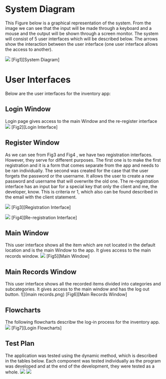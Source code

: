 System Diagram
==================
This Figure below is a graphical representation of the system. From the image we can see that the input will be made through a keyboard and a mouse and the output will be shown through a screen monitor. The system will consist of 5 user interfaces which will be described below. The arrows show the interaction between the user interface (one user interface allows the access to another).

![](SystemDiagram.png)
[Fig1][System Diagram]

User Interfaces
===================
Below are the user interfaces for the inventory app:

Login Window
-------------
Login page gives access to the main Window and the re-register interface
![](Login.png)
[Fig2][Login Interface]


Register Window
----------------
As we can see from Fig3 and Fig4 , we have two registration interfaces. However, they serve for different purposes. The first one is to make the first registration and it is a form that comes separate from the app and needs to be ran individually. 
The second was created for the case that the user forgets the password or the username. It allows the user to create a new password and username that will overwrite the old one. The re-registration interface has an input bar for a special key that only the client and me, the developer, know. This is criteria nr 1, which also can be found described in the email with the client statement. 

![](register.png)
[Fig3][Registration Interface]

![](re-register.png)
[Fig4][Re-registration Interface]

Main Window
--------------------
This user interface shows all the item which are not located in the default location and is the main Window to the app. It gives access to the main records window.
![](notInWardrobe.png)
[Fig5][Main Window]

Main Records Window 
---------------------
This user interface shows all the recorded items divided into categories and subcategories. It gives access to the main window and has the log out button.
![](main records.png)
[Fig6][Main Records Window]


Flowcharts
-------------
The following flowcharts describw the log-in process for the inventory app.
![](Login_flowcharts.png)
[Fig7][Login Flowcharts]

Test Plan
-------------
The application was tested using the dynamic method, which is described in the tables below. Each component was tested individually as the program was developed and at the end of the development, they were tested as a whole.
![](TestPlan1.png)
![](TestPlan2.png)
